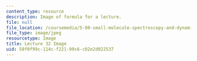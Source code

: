```yaml
---
content_type: resource
description: Image of formula for a lecture.
file: null
file_location: /coursemedia/5-80-small-molecule-spectroscopy-and-dynamics-fall-2008/58f0f99c114cf22199c6c02e2d022537_lec32image1.jpg
file_type: image/jpeg
resourcetype: Image
title: Lecture 32 Image
uid: 58f0f99c-114c-f221-99c6-c02e2d022537
---
```

